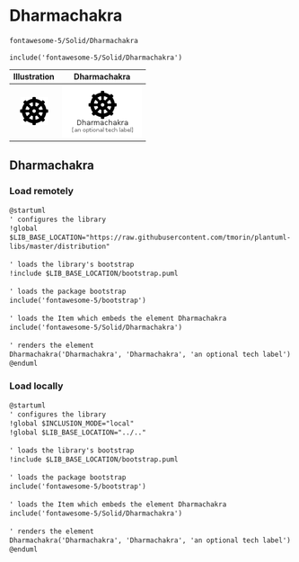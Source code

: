 # Dharmachakra


```text
fontawesome-5/Solid/Dharmachakra
```

```text
include('fontawesome-5/Solid/Dharmachakra')
```



| Illustration | Dharmachakra |
| :---: | :---: |
| ![illustration for Illustration](../../fontawesome-5/Solid/Dharmachakra.png) | ![illustration for Dharmachakra](../../fontawesome-5/Solid/Dharmachakra.Local.png) |




## Dharmachakra

### Load remotely
```plantuml
@startuml
' configures the library
!global $LIB_BASE_LOCATION="https://raw.githubusercontent.com/tmorin/plantuml-libs/master/distribution"

' loads the library's bootstrap
!include $LIB_BASE_LOCATION/bootstrap.puml

' loads the package bootstrap
include('fontawesome-5/bootstrap')

' loads the Item which embeds the element Dharmachakra
include('fontawesome-5/Solid/Dharmachakra')

' renders the element
Dharmachakra('Dharmachakra', 'Dharmachakra', 'an optional tech label')
@enduml
```

### Load locally
```plantuml
@startuml
' configures the library
!global $INCLUSION_MODE="local"
!global $LIB_BASE_LOCATION="../.."

' loads the library's bootstrap
!include $LIB_BASE_LOCATION/bootstrap.puml

' loads the package bootstrap
include('fontawesome-5/bootstrap')

' loads the Item which embeds the element Dharmachakra
include('fontawesome-5/Solid/Dharmachakra')

' renders the element
Dharmachakra('Dharmachakra', 'Dharmachakra', 'an optional tech label')
@enduml
```

